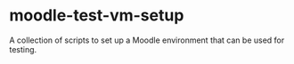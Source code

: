 # moodle-test-vm-setup
A collection of scripts to set up a Moodle environment that can be used for testing. 
